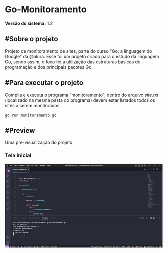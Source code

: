 # Go-Monitoramento
<p>
<b>Versão do sistema:</b> 1.2
</p>

## #Sobre o projeto
<p>
Projeto de monitoramento de sites, parte do curso "Go: a linguagem do Google" da @alura. Esse foi um projeto criado para o estudo da linguagem Go, sendo assim, o foco foi a utilização das estruturas básicas de programação e dos principais pacotes Go.
</p>

## #Para executar o projeto
<p>
Compila e executa o programa "monitoramento", dentro do arquivo <i>site.txt</i> (localizado na mesma pasta do programa) devem estar listados todos os sites a serem monitorados.
</p>

    go run monitoramento.go
    
## #Preview
<p>
Uma pré-visualização do projeto:
</p>

### Tela inicial
<p>
    <img src="./assets/tela_inicio.png">
</p>

